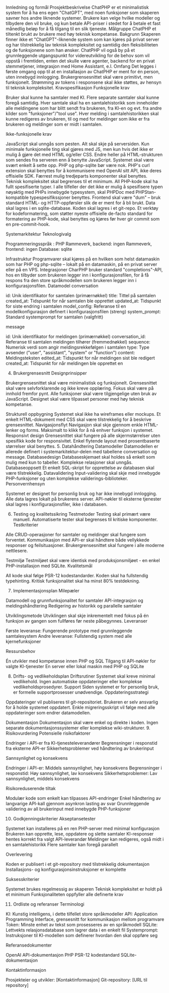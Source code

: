 Innledning og formål
Prosjektbeskrivelse
ChatPHP er et minimalistisk system for å ha ens egen "ChatGPT", med noen funksjoner som skaperen savner hos andre liknende systemer. Brukere kan velge hvilke modeller og tilbydere den vil bruke, og kun betale API-priser i stedet for å betale et fast månedlig beløp for å få tilgang til en slik tjeneste.
Målgruppe
ChatPHP et tiltenkt brukt av brukere med høy teknisk kompetanse.
Bakgrunn
Skaperen finner ikke et "ChatGPT"-liknende system som kan kjøres på privat server og har tilstrekkelig lav teknisk kompleksitet og samtidig den fleksibiliteten og de funksjonene som han ønsker. ChatPHP vil også by på et grunnleggende utgangspunkt for videreutvikling for de behov som vil oppstå i fremtiden, enten det skulle være agenter, backend for en privat stemmetjener, integrasjon med Home Assistant, e.l.
Omfang
Det legges i første omgang opp til at en installasjon av ChatPHP er ment for én person, uten innebygd innlogging.
Brukergrensesnittet skal være primitivt, men funksjonelt.
Strømming av tokens i responsene skal ikke støttes, av hensyn til teknisk kompleksitet.
Kravspesifikasjon
Funksjonelle krav

Bruker skal kunne ha samtaler med KI.
Flere separate samtaler skal kunne foregå samtidig.
Hver samtale skal ha en samtalehistorikk som inneholder alle meldingene som har blitt sendt fra brukeren, fra KI-en og evt. fra andre kilder som "funksjoner"/"tool use".
Hver melding i samtalehistorikken skal kunne redigeres av brukeren, til og med for meldinger som ikke er fra brukeren og meldinger som er midt i samtalen.

Ikke-funksjonelle krav

JavaScript skal unngås som pesten. Alt skal skje på serversiden. Kun minimale funksjonelle ting skal gjøres med JS, men kun hvis det ikke er mulig å gjøre det med HTML og/eller CSS. Endre heller på HTML-strukturen som sendes fra serveren enn å benytte JavaScript.
Systemet skal være svært enkelt å sette opp. PHP  og php-sqlite bør være nok.
PHP's curl extension skal benyttes for å kommunisere med OpenAI sitt API, ikke deres offisielle SDK.
Færrest mulig tredjeparts komponenter skal benyttes.
Teknisk kompleksitet skal begrenses til et minimum.
All PHP-kode skal ha fullt spesifiserte typer. I alle tilfeller der det ikke er mulig å spesifisere typen nøyaktig med PHPs innebygde typesystem, skal PHPDoc med PHPStan-kompatible typespesifikssjoner benyttes.
Frontend skal være "dum" – bruk standard HTML- og HTTP-oppførsler slik de er ment for å bli brukt.
Data skal lagres i en sqlite-database.
Koden skal lagres i et git-repo.
Et verktøy for kodeformatering, som støtter nyeste offisielle de-facto standard for formatering av PHP-kode, skal benyttes og kjøres før hver gir commit som en pre-commit-hook.

Systemarkitektur
Teknologivalg

Programmeringsspråk : PHP
Rammeverk, backend: ingen
Rammeverk, frontend: ingen
Database: sqlite

Infrastruktur
Programvarer skal kjøres på en hvilken som helst datamaskin som har PHP og php-sqlite – lokalt på en datamaskin, på en privat server eller på en VPS.
Integrasjoner
CharPHP bruker standard "completions"-API, hos en tilbyder som brukeren legger inn i konfigurasjonsfilen, for å få respons fra den store språkmodellen som brukeren legger inn i konfigurasjonsfilen.
Datamodel
conversation

id: Unik identifikator for samtalen (primærnøkkel)
title: Tittel på samtalen
created_at: Tidspunkt for når samtalen ble opprettet
updated_at: Tidspunkt for siste endring i samtalen
model_config: Referanse til en modellkonfigurasjon definert i konfigurasjonsfilen (streng)
system_prompt: Standard systemprompt for samtalen (valgfritt)

message

id: Unik identifikator for meldingen (primærnøkkel)
conversation_id: Referanse til samtalen meldingen tilhører (fremmednøkkel)
sequence: Numerisk verdi som angir meldingsrekkefølgen i samtalen
type: Type avsender ("user", "assistant", "system" or "function")
content: Meldingsteksten
edited_at: Tidspunkt for når meldingen sist ble redigert
created_at: Tidspunkt for når meldingen ble opprettet en

4. Brukergrensesnitt
Designprinsipper

Brukergrensesnittet skal være minimalistisk og funksjonelt.
Grensesnittet skal være selvforklarende og ikke kreve opplæring.
Fokus skal være på innhold fremfor pynt.
Alle funksjoner skal være tilgjengelige uten bruk av JavaScript.
Designet skal være tilpasset personer med høy teknisk kompetanse.

Strukturell oppbygning
Systemet skal ikke ha wireframes eller mockups. Et enkelt HTML-dokument med CSS skal være tilstrekkelig for å beskrive grensesnittet.
Navigasjonsflyt
Navigasjon skal skje gjennom enkle HTML-lenker og forms. Maksimalt to klikk for å nå enhver funksjon i systemet.
Responsivt design
Grensesnittet skal fungere på alle skjermstørrelser uten spesifikk kode for responsivitet. Enkel flytende layout med prosentbaserte størrelser skal benyttes.
5. Datahåndtering
Datamodeller
Datamodellen er allerede definert i systemarkitektur-delen med tabellene conversation og message.
Databasedesign
Databaseskjemaet skal holdes så enkelt som mulig med kun to tabeller. Komplekse relasjoner skal unngås.
Databaseoppsett
Et enkelt SQL-skript for opprettelse av databasen skal være tilstrekkelig.
Datavalidering
Input-validering skal skje med innebygde PHP-funksjoner og uten komplekse validerings-biblioteker.
Personvernhensyn

Systemet er designet for personlig bruk og har ikke innebygd innlogging.
Alle data lagres lokalt på brukerens server.
API-nøkler til eksterne tjenester skal lagres i konfigurasjonsfiler, ikke i databasen.

6. Testing og kvalitetssikring
Testmetoder
Testing skal primært være manuell. Automatiserte tester skal begrenses til kritiske komponenter.
Testkriterier

Alle CRUD-operasjoner for samtaler og meldinger skal fungere som forventet.
Kommunikasjon med API-er skal håndtere både vellykkede responser og feilsituasjoner.
Brukergrensesnittet skal fungere i alle moderne nettlesere.

Testmiljø
Testmiljøet skal være identisk med produksjonsmiljøet - en enkel PHP-installasjon med SQLite.
Kvalitetsmål

All kode skal følge PSR-12 kodestandarder.
Koden skal ha fullstendig typehinting.
Kritisk funksjonalitet skal ha minst 80% testdekning.

7. Implementasjonsplan
Milepæler

Datamodell og grunnfunksjonalitet for samtaler
API-integrasjon og meldingshåndtering
Redigering av historikk og parallelle samtaler

Utviklingsmetode
Utviklingen skal skje inkrementelt med fokus på én funksjon av gangen som fullføres før neste påbegynnes.
Leveranser

Første leveranse: Fungerende prototype med grunnleggende samtalesystem
Andre leveranse: Fullstendig system med alle kjernefunksjoner

Ressursbehov

Én utvikler med kompetanse innen PHP og SQL
Tilgang til API-nøkler for valgte KI-tjenester
En server eller lokal maskin med PHP og SQLite

8. Drifts- og vedlikeholdsplan
Driftsrutiner
Systemet skal kreve minimal vedlikehold. Ingen automatiske oppdateringer eller komplekse vedlikeholdsprosedyrer.
Support
Siden systemet er for personlig bruk, er formelle supportprosesser unødvendige.
Oppdateringsstrategi

Oppdateringer vil publiseres til git-repositoriet.
Brukeren er selv ansvarlig for å holde systemet oppdatert.
Enkle migreringsskript vil følge med alle oppdateringer som endrer datamodellen.

Dokumentasjon
Dokumentasjon skal være enkel og direkte i koden. Ingen separate dokumentasjonssystemer eller komplekse wiki-strukturer.
9. Risikovurdering
Potensielle risikofaktorer

Endringer i API-er fra KI-tjenesteleverandører
Begrensninger i responstid fra eksterne API-er
Sikkerhetsproblemer ved håndtering av brukerinput

Sannsynlighet og konsekvens

Endringer i API-er: Middels sannsynlighet, høy konsekvens
Begrensninger i responstid: Høy sannsynlighet, lav konsekvens
Sikkerhetsproblemer: Lav sannsynlighet, middels konsekvens

Risikoreduserende tiltak

Modulær kode som enkelt kan tilpasses API-endringer
Enkel håndtering av langvarige API-kall gjennom asynkron lasting av svar
Grunnleggende validering av all brukerinput med innebygde PHP-funksjoner

10. Godkjenningskriterier
Akseptansetester

Systemet kan installeres på en ren PHP-server med minimal konfigurasjon
Brukeren kan opprette, lese, oppdatere og slette samtaler
KI-responser hentes korrekt fra valgt API-leverandør
Meldinger kan redigeres, også midt i en samtalehistorikk
Flere samtaler kan foregå parallelt

Overlevering

Koden er publisert i et git-repository med tilstrekkelig dokumentasjon
Installasjons- og konfigurasjonsinstruksjoner er komplette

Suksesskriterier

Systemet brukes regelmessig av skaperen
Teknisk kompleksitet er holdt på et minimum
Funksjonaliteten oppfyller alle definerte krav

11. Ordliste og referanser
Terminologi

KI: Kunstig intelligens, i dette tilfellet store språkmodeller
API: Application Programming Interface, grensesnitt for kommunikasjon mellom programvare
Token: Minste enhet av tekst som prosesseres av en språkmodell
SQLite: Lettvekts relasjonsdatabase som lagrer data i en enkelt fil
Systemprompt: Instruksjoner til KI-modellen som definerer hvordan den skal oppføre seg

Referansedokumenter

OpenAI API-dokumentasjon
PHP PSR-12 kodestandard
SQLite-dokumentasjon

Kontaktinformasjon

Prosjekteier og utvikler: [Kontaktinformasjon]
Git-repository: [URL til repository]
